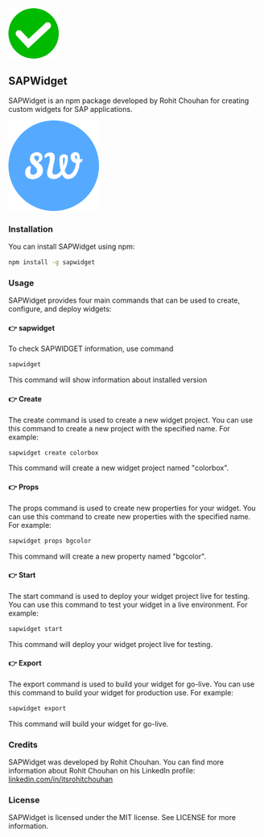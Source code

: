 <img src="https://raw.githubusercontent.com/SAP-Custom-Widget/SweetNotification/main/icon.png" width="100">

## SAPWidget
SAPWidget is an npm package developed by Rohit Chouhan for creating custom widgets for SAP applications.

![preview](https://raw.githubusercontent.com/rohit-chouhan/sapwidget/main/icon.png)

### Installation
You can install SAPWidget using npm:
```sh 
npm install -g sapwidget
```
### Usage
SAPWidget provides four main commands that can be used to create, configure, and deploy widgets:

#### 👉 sapwidget
To check SAPWIDGET information, use command
```sh
sapwidget
```
This command will show information about installed version

#### 👉 Create
The create command is used to create a new widget project. You can use this command to create a new project with the specified name. For example:
```sh
sapwidget create colorbox
```
This command will create a new widget project named "colorbox".

#### 👉 Props
The props command is used to create new properties for your widget. You can use this command to create new properties with the specified name. For example:
```sh
sapwidget props bgcolor
```
This command will create a new property named "bgcolor".

#### 👉 Start
The start command is used to deploy your widget project live for testing. You can use this command to test your widget in a live environment. For example:

```sh
sapwidget start
```
This command will deploy your widget project live for testing.

#### 👉 Export
The export command is used to build your widget for go-live. You can use this command to build your widget for production use. For example:
```sh
sapwidget export
```
This command will build your widget for go-live.

### Credits
SAPWidget was developed by Rohit Chouhan. You can find more information about Rohit Chouhan on his LinkedIn profile: [linkedin.com/in/itsrohitchouhan](https://linkedin.com/in/itsrohitchouhan "linkedin.com/in/itsrohitchouhan")

### License
SAPWidget is licensed under the MIT license. See LICENSE for more information.